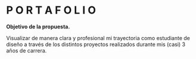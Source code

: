 # P O R T A F O L I O
**Objetivo de la propuesta.**

Visualizar de manera clara y profesional mi trayectoria como estudiante de diseño a través de los distintos proyectos realizados durante mis (casi) 3 años de carrera.

